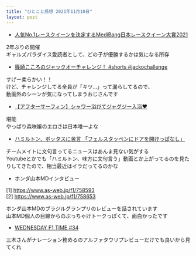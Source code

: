 ```yaml
---
title: "ひとこと感想 2021年11月10日"
layout: post
---
```


* [人気No.1レースクイーンを決定するMediBang日本レースクイーン大賞2021](https://www.as-web.jp/race-queen/757898)

2年ぶりの開催  
ギャルズパラダイス愛読者として、どの子が優勝するかは気になる所存  

* [篠崎こころのジャックオーチャレンジ！ #shorts #jackochallenge](https://www.youtube.com/watch?v=Piv1AFY_EVc)

すげー柔らかい！！  
けど、チャレンジしてる全員が「キツ…」って漏らしてるので、  
動画外のシーンが気になってしまうおじさんです  

* [【アフターサーフィン】シャワー浴びてジャグジー入浴❤️](https://www.youtube.com/watch?v=WjFkpJOTMFw)

堪能  
やっぱり森咲嬢のエロさは日本唯一よな  

* [ハミルトン、ボッタスに苦言 「フェルスタッペンにドアを開けっぱなし」](https://f1-gate.com/hamilton/f1_65766.html)

チームメイトに文句言ってるニュースはあんま見ない気がする  
Youtubeとかでも「ハミルトン、味方に文句言う」動画とか上がってるのを見たりしてきたので、相当最近はイラだってるのかな

* ホンダ山本MDインタビュー  

[1] https://www.as-web.jp/f1/758593  
[2] https://www.as-web.jp/f1/758653

ホンダ山本MDのブラジルグランプリのレビューを話されています  
山本MD個人の目線からのぶっちゃけトークっぽくて、面白かったです  

* [WEDNESDAY F1 TIME #34](https://www.dazn.com/ja-JP/sport/Sport:133bpwlb1r12vgyqtkruxq0z7/ArticleId:9hhddvunrvyg1dlegsr9z7sho)

三木さんがナレーション務めるのアルファタウリプレビューだけでも良いから見てくれ
